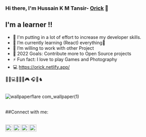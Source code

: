 ### Hi there, I'm Hussain K M Tansir- [Orick][website] 👋

## I'm a learner !!

- 🔭 I'm putting in a lot of effort to increase my developer skills.
- 🌱 I’m currently learning (React) everything🤣
- 👯 I’m willing to work with other Project
- 🥅 2022 Goals: Contribute more to Open Source projects
- ⚡ Fun fact: I love to play Games and Photography
- 💻 https://orick.netlify.app/

🤵🏻💻🏋🏻‍♀️🎮 🎧📸♞
<br />
<br />

![wallpaperflare com_wallpaper(1)](https://i.ibb.co/J7hMPqw/Black-Technology-Linked-In-Banner.png)


<br />
##Connect with me:
<br />
<br />


[<img align="left" alt="codeSTACKr.com" width="22px" src="file:///C:/Users/misb/Downloads/document-file-page-paper-quality-svgrepo-com.svg" />][website]
[<img align="left" alt="Twitter" width="22px" src="https://cdn.jsdelivr.net/npm/simple-icons@v3/icons/twitter.svg" />][twitter]
[<img align="left" alt="LinkedIn" width="22px" src="https://cdn.jsdelivr.net/npm/simple-icons@v3/icons/linkedin.svg" />][linkedin]
[<img align="left" alt="Instagram" width="22px" src="https://cdn.jsdelivr.net/npm/simple-icons@v3/icons/instagram.svg" />][instagram]

<br />
<br />

[website]: https://hussain-k-m-tansir.netlify.app/
[twitter]: https://twitter.com/orick2000
[instagram]: https://www.instagram.com/tansir_orick/
[linkedin]: https://www.linkedin.com/in/hussain-k-m-tansir-559343194/
